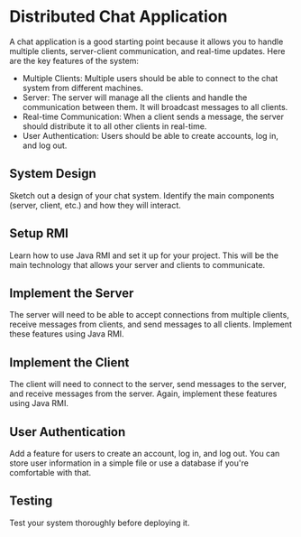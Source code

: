 # Distributed Chat Application

A chat application is a good starting point because it allows you to handle multiple clients, server-client communication, and real-time updates. Here are the key features of the system:

- Multiple Clients: Multiple users should be able to connect to the chat system from different machines.
- Server: The server will manage all the clients and handle the communication between them. It will broadcast messages to all clients.
- Real-time Communication: When a client sends a message, the server should distribute it to all other clients in real-time.
- User Authentication: Users should be able to create accounts, log in, and log out.

## System Design

Sketch out a design of your chat system. Identify the main components (server, client, etc.) and how they will interact.

## Setup RMI

Learn how to use Java RMI and set it up for your project. This will be the main technology that allows your server and clients to communicate.

## Implement the Server

The server will need to be able to accept connections from multiple clients, receive messages from clients, and send messages to all clients. Implement these features using Java RMI.

## Implement the Client

The client will need to connect to the server, send messages to the server, and receive messages from the server. Again, implement these features using Java RMI.

## User Authentication

Add a feature for users to create an account, log in, and log out. You can store user information in a simple file or use a database if you're comfortable with that.

## Testing

Test your system thoroughly before deploying it.
